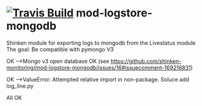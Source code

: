 <a href='https://travis-ci.org/shinken-monitoring/mod-logstore-mongodb'><img src='https://api.travis-ci.org/shinken-monitoring/mod-logstore-mongodb.svg?branch=master' alt='Travis Build'></a>
mod-logstore-mongodb
====================

Shinken module for exporting logs to mongodb from the Livestatus module
The goal: Be compatible with pymongo V3

OK -->Mongo v3 open database OK (see https://github.com/shinken-monitoring/mod-logstore-mongodb/issues/16#issuecomment-169216831)

OK -->ValueError: Attempted relative import in non-package. Soluce add log_line.py

All OK
